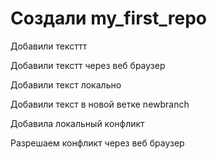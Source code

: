 ﻿# Создали my_first_repo

Добавили тексттт

Добавили текстт через веб браузер

Добавили текст локально

Добавили текст в новой ветке newbranch

Добавила локальный конфликт

Разрешаем конфликт через веб браузер

